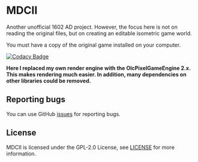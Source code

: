 # MDCII

Another unofficial 1602 AD project. However, the focus here is not on reading the original files, but on creating an editable
isometric game world.

You must have a copy of the original game installed on your computer.

[![Codacy Badge](https://app.codacy.com/project/badge/Grade/50ffb066523c4064ab513bef2f8d4628)](https://www.codacy.com/gh/stwe/MDCII/dashboard?utm_source=github.com&amp;utm_medium=referral&amp;utm_content=stwe/MDCII&amp;utm_campaign=Badge_Grade)

**Here I replaced my own render engine with the OlcPixelGameEngine 2.x. This makes rendering much easier.
In addition, many dependencies on other libraries could be removed.**

## Reporting bugs

You can use GitHub [issues](https://github.com/stwe/MDCII/issues) for reporting bugs.

## License

MDCII is licensed under the GPL-2.0 License, see [LICENSE](https://github.com/stwe/MDCII/blob/main/LICENSE) for more information.
